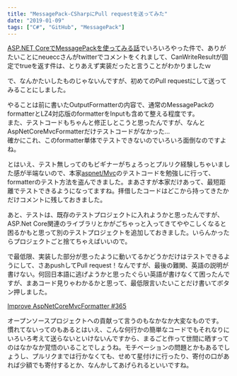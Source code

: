 ```yaml
---
title: "MessagePack-CSharpにPull requestを送ってみた"
date: "2019-01-09"
tags: ["C#", "GitHub", "MessagePack"]
---
```


[ASP.NET CoreでMessagePackを使ってみる話](https://spacekey.info/2167/)でいろいろやった件で、ありがたいことにneueccさんがtwitterでコメントをくれまして、CanWriteResultが固定でtrueを返す件は、とりあえず実装だったと言うことがわかりましたｗ

で、なんかたいしたものじゃないんですが、初めてのPull requestにして送ってみることにしました。

やることは前に書いたOutputFormatterの内容で、通常のMessagePackのformatterとLZ4対応版のformatterをInputも含めて整える程度です。  
また、テストコードもちゃんと修正しとこうと思ったんですが、なんとAspNetCoreMvcFormatterだけテストコードがなかった…  
確かにこれ、このformatter単体でテストできないのでいろいろ面倒なのですよね。

とはいえ、テスト無しってのもビギナーがちょろっとプルリク経験しちゃいました感が半端ないので、本家[aspnet/Mvc](https://github.com/aspnet/Mvc)のテストコードを勉強しに行って、formatterのテスト方法を盗んできました。まあさすが本家だけあって、最短距離でテストできるようになってますね。拝借したコードはどこから持ってきたかだけコメントに残しておきました。

あと、テストは、既存のテストプロジェクトに入れようかと思ったんですが、ASP.Net Core関連のライブラリとかがごちゃっと入ってきてややこしくなると困るかもと思って別のテストプロジェクトを追加しておきました。いらんかったらプロジェクトごと捨てちゃえばいいので。

で最低限、実装した部分が思ったように動いてるかどうかだけはテストできるようにして、さあpushしてPull request！なんですが、最後の難関、英語の説明が書けない。何回日本語に逃げようかと思ったぐらい英語が書けなくて困ったんですが、まあコード見りゃわかるかと思って、最低限言いたいことだけ書いてボタン押しました。

[Improve AspNetCoreMvcFormatter #365](https://github.com/neuecc/MessagePack-CSharp/pull/365)

オープンソースプロジェクトへの貢献って言うのもなかなか大変なものです。  
慣れてないってのもあるとはいえ、こんな何行かの簡単なコードでもそれなりにいろいろ考えて送らないといけないんですから、まるごと作って世間に晒すってのはなかなか覚悟のいることでしょうね。モチベーションの問題とかもあるでしょうし、プルリクまでは行かなくても、せめて星付けに行ったり、寄付の口があれば少額でも寄付するとか、なんかしてあげられるといいですね。